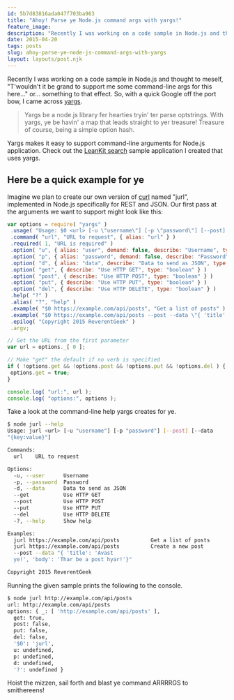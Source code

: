 ```yaml
---
id: 5b7d83816ada047f703ba963
title: "Ahoy! Parse ye Node.js command args with yargs!"
feature_image: 
description: "Recently I was working on a code sample in Node.js and thought to meself, \"T'wouldn't it be grand to support me some command-line args for…"
date: 2015-04-20
tags: posts
slug: ahoy-parse-ye-node-js-command-args-with-yargs
layout: layouts/post.njk
---
```


Recently I was working on a code sample in Node.js and thought to meself, "T'wouldn't it be grand to support me some command-line args for this here..." or... something to that effect. So, with a quick Google off the port bow, I came across [yargs](https://www.npmjs.com/package/yargs).

> Yargs be a node.js library fer hearties tryin' ter parse optstrings. With yargs, ye be havin' a map that leads straight to yer treasure! Treasure of course, being a simple option hash.

Yargs makes it easy to support command-line arguments for Node.js application. Check out the [LeanKit search](https://github.com/LeanKit/api-samples/tree/master/node-search) sample application I created that uses yargs.

## Here be a quick example for ye

Imagine we plan to create our own version of [curl](http://en.wikipedia.org/wiki/CURL) named "jurl", implemented in Node.js specifically for REST and JSON. Our first pass at the arguments we want to support might look like this:

```javascript
var options = require( "yargs" )
 .usage( "Usage: $0 <url> [-u \"username\"] [-p \"password\"] [--post] [--data \"{key:value}\"]" )
 .command( "url", "URL to request", { alias: "url" } )
 .required( 1, "URL is required" )
 .option( "u", { alias: "user", demand: false, describe: "Username", type: "string" } )
 .option( "p", { alias: "password", demand: false, describe: "Password", type: "string" } )
 .option( "d", { alias: "data", describe: "Data to send as JSON", type: "string" } )
 .option( "get", { describe: "Use HTTP GET", type: "boolean" } )
 .option( "post", { describe: "Use HTTP POST", type: "boolean" } )
 .option( "put", { describe: "Use HTTP PUT", type: "boolean" } )
 .option( "del", { describe: "Use HTTP DELETE", type: "boolean" } )
 .help( "?" )
 .alias( "?", "help" )
 .example( "$0 https://example.com/api/posts", "Get a list of posts" )
 .example( "$0 https://example.com/api/posts --post --data \"{ 'title': 'Avast ye!', 'body': 'Thar be a post hyar!'}\"", "Create a new post" )
 .epilog( "Copyright 2015 ReverentGeek" )
 .argv;

// Get the URL from the first parameter
var url = options._[ 0 ];

// Make "get" the default if no verb is specified
if ( !options.get && !options.post && !options.put && !options.del ) {
 options.get = true;
}

console.log( "url:", url );
console.log( "options:", options );
```

Take a look at the command-line help yargs creates for ye.

```bash
$ node jurl --help
Usage: jurl <url> [-u "username"] [-p "password"] [--post] [--data
"{key:value}"]

Commands:
  url    URL to request

Options:
  -u, --user      Username                                              [string]
  -p, --password  Password                                              [string]
  -d, --data      Data to send as JSON                                  [string]
  --get           Use HTTP GET                                         [boolean]
  --post          Use HTTP POST                                        [boolean]
  --put           Use HTTP PUT                                         [boolean]
  --del           Use HTTP DELETE                                      [boolean]
  -?, --help      Show help

Examples:
  jurl https://example.com/api/posts          Get a list of posts
  jurl https://example.com/api/posts          Create a new post
  --post --data "{ 'title': 'Avast
  ye!', 'body': 'Thar be a post hyar!'}"

Copyright 2015 ReverentGeek
```

Running the given sample prints the following to the console.

```bash
$ node jurl http://example.com/api/posts
url: http://example.com/api/posts
options: { _: [ 'http://example.com/api/posts' ],
  get: true,
  post: false,
  put: false,
  del: false,
  '$0': 'jurl',
  u: undefined,
  p: undefined,
  d: undefined,
  '?': undefined }
```

Hoist the mizzen, sail forth and blast ye command ARRRRGS to smithereens!
